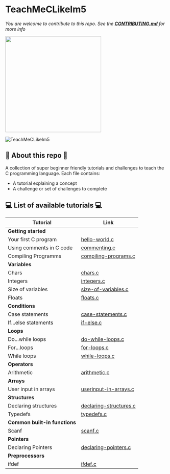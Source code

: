 # TeachMeCLikeIm5

_You are welcome to contribute to this repo. See the [**CONTRIBUTING.md**](./CONTRIBUTING.md) for more info_

<img src="https://inspirezone.tech/wp-content/uploads/2022/10/Accepting-Contributions-for-Hacktoberfest2022.png" width="300">

![TeachMeCLikeIm5](https://inspirezone.tech/wp-content/uploads/2021/10/TeachMeCLikeIm5_Banner.png)

## 📜 About this repo 📜

A collection of super beginner friendly tutorials and challenges to teach the C programming language.
Each file contains:

- A tutorial explaining a concept
- A challenge or set of challenges to complete

## 💻 List of available tutorials 💻

| Tutorial                      | Link                                                          |
| ----------------------------- | ------------------------------------------------------------- |
| **Getting started**           |
| Your first C program          | [hello-world.c](01-getting-started/hello-world.c)              |
| Using comments in C code      | [commenting.c](01-getting-started/commenting.c)                |
| Compiling Programms           | [compiling-programs.c](01-getting-started/compiling-programs.c)|
| **Variables**                 |
| Chars                         | [chars.c](02-variables/chars.c)                                |
| Integers                      | [integers.c](02-variables/integers.c)                          |
| Size of variables             | [size-of-variables.c](02-variables/size-of-variables.c)        |
| Floats                        | [floats.c](02-variables/floats.c)                              |
| **Conditions**                |
| Case statements               | [case-statements.c](03-conditions/case-statements.c)           |
| If...else statements          | [if-else.c](03-conditions/if-else.c)                           |
| **Loops**                     |
| Do...while loops              | [do-while-loops.c](04-loops/do-while-loops.c)                  |
| For...loops                   | [for-loops.c](04-loops/for-loops.c)                            |
| While loops                   | [while-loops.c](04-loops/while-loops.c)                        |
| **Operators**                 |
| Arithmetic                    | [arithmetic.c](05-operators/arithmetic.c)                      |
| **Arrays**                    |
| User input in arrays          | [userinput-in-arrays.c](06-arrays/userinput-in-arrays.c)       |
| **Structures**                |
| Declaring structures          | [declaring-structures.c](09-structures/declaring-structures.c) |
| Typedefs                      | [typedefs.c](09-structures/typedefs.c)                         |
| **Common built-in functions** |
| Scanf                         | [scanf.c](11-common-built-in-functions/scanf.c)               |
| **Pointers**                  |                                           
| Declaring Pointers            | [declaring-pointers.c](08-pointers/declaring-pointers.c)       |
| **Preprocessors**             |                                           
| ifdef                         | [ifdef.c](10-preprocessors/ifdef.c)                           |
